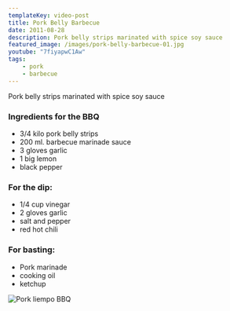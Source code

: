 ```yaml
---
templateKey: video-post
title: Pork Belly Barbecue
date: 2011-08-28
description: Pork belly strips marinated with spice soy sauce
featured_image: /images/pork-belly-barbecue-01.jpg
youtube: "7fiyapwC1Aw"
tags:
    - pork
    - barbecue
---
```


Pork belly strips marinated with spice soy sauce

### Ingredients for the BBQ
* 3/4 kilo pork belly strips
* 200 ml. barbecue marinade sauce
* 3 gloves garlic
* 1 big lemon
* black pepper

### For the dip:
* 1/4 cup vinegar
* 2 gloves garlic
* salt and pepper
* red hot chili

### For basting:
* Pork marinade
* cooking oil
* ketchup

![Pork liempo BBQ](/images/pork-belly-barbecue-01.jpg)

